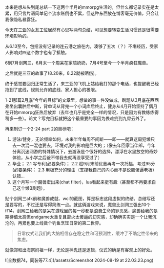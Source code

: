 本来是想从头到尾总结一下这两个半月的mmorpg生活的，但什么都记录实在是太累，用只言片语简单记个流水账倒也不累，但这种东西放在博客毫无价值，只会让我像隐私暴露狂。

今天在三亚的女友工位居然有心思写两句总结，可见想要转变生活习惯还是很需要环境影响的。

从6.13至今，包括没有记录的连云港之旅在内，凑够了五次（？）不堪经历，受家人影响对四这个数字也有了抵触。

6到7月剑网三，6月末一个周呆在家陪奶奶，7月4号至今一个半月疯狂魔兽。

之后就是三亚的故事了(8.20来，8.22就被晒伤)。

终于感觉要回归正常生活了，来三亚的飞机上姑给我打的那个电话，也提醒我已经拖到了底线，规则允许的底线、家人担心的极限。

1-21那篇2月底“今年的目标”的文章里，想做的事一件没做成，刷题从3月底在西西弗坐出囊肿后中断，背单词从背完一个小词库后终止，健身从4月开始坚持了俩月在开始mmorpg狂热后放弃（去年也几乎是完全一样的情况，只是因为有教练练得稍多一些）。论文？写完目标就把这个最重要的事因为畏难扔到九霄云外了。

再来制订一个2-24 part 2的目标吧：
1. 游泳/健身，无论频率如何，未来半年每周不间断——即——就算这周犯懒只去一次混一混也要去，环境对我的影响是巨大的；（像去年回家当伴郎，今年分离沉迷网游的特殊情况下，去游泳是个很好的选择，漂浮在水里放空的奇妙体验，从小学之后爸不带我去就再没享受过了）
2. 毕业；
    2.1 写专利(必要条件)；
    2.2 趁9月末前优惠再考一次托福，考过95分(必要条件)；
    2.3 用极充分的理由（支撑我自己的内心而不是说服傻逼老板）认错...
3. 这个月写一个魔兽宏出来(chat filter)，lua看起来挺有趣（甚至都不再要求自己这个懒B刷题）。

贴个剑网三afk前和魔兽成就、wcl的截图，算是标志这段虚拟的终结。总结写还是要写的，不过还是写得简练一点。就这俩游戏来说，魔兽比剑网三强出10个ff14，剑网三给我的是呆在游戏里的每一秒都是浪费生命的罪恶感，魔兽给我的是期待值太高但endgame太重复且雷火太傻逼的幻灭感，却确确实实是一个让我沉沦的，再累也要上线做个钓鱼烹饪日常的第二世界。
>日常仪式让我们的大脑相信存在稳定性和可预测性，缓冲了不确定性带来的焦虑。

就像郑和出海祭妈祖一样，无论是神鬼还是逻辑，仪式的确是有客观上的好处。

![全数据74，同装等77.4](/assets/Screenshot 2024-08-19 at 22.03.23.png)